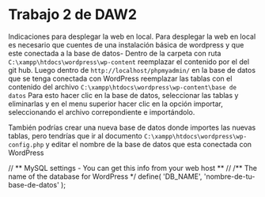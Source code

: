 # Trabajo 2 de DAW2

Indicaciones para desplegar la web en local.
Para desplegar la web en local es necesario que cuentes de una instalación básica de wordpress y que este conectada a la base de datos-
Dentro de la carpeta con ruta `C:\xampp\htdocs\wordpress\wp-content` reemplazar el contenido por el del git hub.
Luego dentro de `http://localhost/phpmyadmin/` en la base de datos que se tenga conectada con WordPress reemplazar las tablas con el contenido del archivo `C:\xampp\htdocs\wordpress\wp-content\base de datos`
Para esto hacer clic en la base de datos, seleccionar las tablas y eliminarlas y en el menu superior hacer clic en la opción importar, seleccionando el archivo correpondiente e importándolo.

También podrías crear una nueva base de datos donde importes las nuevas tablas, pero tendrías que ir al documento `C:\xampp\htdocs\wordpress\wp-config.php` y editar el nombre de la base de datos que esta conectada con WordPress

// ** MySQL settings - You can get this info from your web host ** //
/** The name of the database for WordPress */
define( 'DB_NAME', 'nombre-de-tu-base-de-datos' );

